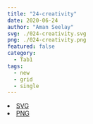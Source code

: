 ```yaml
---
title: "24-creativity"
date: 2020-06-24
author: "Aman Seelay"
svg: ./024-creativity.svg
png: ./024-creativity.png
featured: false
category:
  - Tab1
tags:
  - new
  - grid
  - single
---
```

<li><a href="./024-creativity.svg" download className="btn-svg">SVG</a></li>
<li><a href="./024-creativity.png" download className="btn-png">PNG</a></li>
